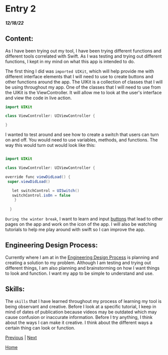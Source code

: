 # Entry 2
##### 12/18/22

## Content: 

As I have been trying out my tool, I have been trying different functions and different tools correlated with Swift. As I was testing and trying out different functions, I kept in my mind on what this app is intended to do. 

The first thing I did was `imported UIKit`, which will help provide me with different interface elements that I will need to use to create buttons and other functions around the app. The UIKit is a collection of classes that I will be using throughout my app. One of the classes that I will need to use from the UIKit is the ViewController. It will allow me to look at the user's interface and view the code in live action. 


```java
import UIKit

class ViewController: UIViewController {

}

```

I wanted to test around and see how to create a switch that users can turn on and off. You would need to use variables, methods, and functions. The way this would turn out would look like this: 

```java

import UIKit

class ViewController: UIViewController {

override func viewDidLoad() {
 super.viewDidLoad()

   let switchControl = UISwitch()
   switchControl.isOn = false
    }
    
  }

```
`During the winter break`, I want to learn and input [buttons](https://youtu.be/mWcl2aCalBQ) that lead to other pages on the app and work on the icon of the app. I will also be watching tutorials to help me play around with swift so I can improve the app. 



## Engineering Design Process: 

Currently where I am at in the [Engineering Design Process](https://hstatsep.github.io/students/#edp) is planning and creating a solution to my problem. Although I am testing and trying out different things, I am also planning and brainstorming on how I want things to look and function. I want my app to be simple to understand and use.  


## Skills: 

The `skills` that I have learned throughout my process of learning my tool is being observant and creative. Before I look at a specific tutorial, I keep in mind of dates of publication because videos may be outdated which may cause confusion or inaccurate information. Before I try anything, I think about the ways I can make it creative. I think about the different ways a certain thing can look or function. 




[Previous](entry01.md) | [Next](entry03.md)

[Home](../README.md)


